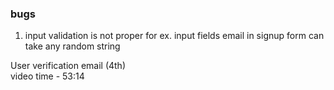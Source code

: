 
### bugs
1) input validation is not proper for ex. input fields email in signup form can take any random string 






User verification email (4th) <br>
video time - 53:14